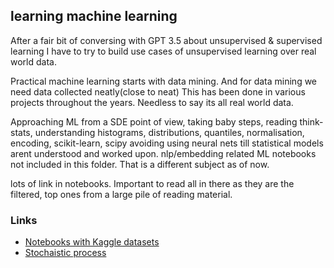 ## learning machine learning

After a fair bit of conversing with GPT 3.5 about unsupervised & supervised learning
I have to try to build use cases of unsupervised learning over real world data.

Practical machine learning starts with data mining.
And for data mining we need data collected neatly(close to neat)
This has been done in various projects throughout the years.
Needless to say its all real world data.

Approaching ML from a SDE point of view, taking baby steps, reading think-stats,
understanding histograms, distributions, quantiles, normalisation, encoding, scikit-learn, scipy
avoiding using neural nets till statistical models arent understood and worked upon.
nlp/embedding related ML notebooks not included in this folder. That is a different subject as of now.

lots of link in notebooks. Important to read all in there as they are the filtered, top ones from a large pile of reading material.

### Links
- [Notebooks with Kaggle datasets]('https://github.com/abhinavsagar/kaggle-notebooks/tree/master')
- [Stochaistic process]('https://en.wikipedia.org/wiki/Stochastic_process')
